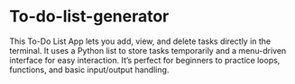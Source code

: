 # To-do-list-generator
This To-Do List App lets you add, view, and delete tasks directly in the terminal. It uses a Python list to store tasks temporarily and a menu-driven interface for easy interaction. It’s perfect for beginners to practice loops, functions, and basic input/output handling.
